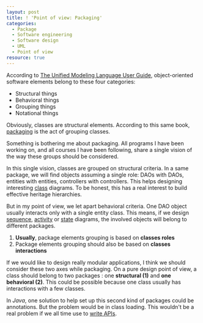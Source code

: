 ```yaml
--- 
layout: post 
title: ! 'Point of view: Packaging' 
categories:
  - Package
  - Software engineering
  - Software design
  - UML
  - Point of view
resource: true
---
```

<p>
According to <span itemscope itemtype="http://schema.org/Book"> 
<a itemprop="sameAs" href="http://www.worldcat.org/oclc/439579495"/>The Unified Modeling Language User Guide</a>,
<meta itemprop="datePublished" content="1998"/>
<link itemprop="bookFormat" href="http://schema.org/Hardcover"/>
<meta itemprop="name" content="The Unified Modeling Language User Guide"/>
<meta itemprop="author" content="Grady Booch"/>
<meta itemprop="author" content="James Rumbaugh"/>
<meta itemprop="author" content="Ivar Jacobson"/>
<meta itemprop="bookEdition" content="1st print"/>
</span> object-oriented software elements belong to these four categories:
</p>
<p>
<ul>
	<li>Structural things</li>
	<li>Behavioral things</li>
	<li>Grouping things</li>
	<li>Notational things</li>
</ul>
<p>
Obviously, classes are structural elements. According to this same book, <a href="http://en.wikipedia.org/wiki/Package_%28UML%29">packaging</a> is the act of grouping classes.
</p>
<p>
Something is bothering me about packaging. All programs I have been working on, and all courses I have been following, share a single vision of the way these groups should be considered.
</p>
<p>
In this single vision, classes are grouped on structural criteria. In a same package, we will find objects assuming a single role: DAOs with DAOs, entities with entities, controllers with controllers. This helps designing interesting <a href="http://en.wikipedia.org/wiki/Class_diagram">class</a> diagrams. To be honest, this has a real interest to build effective heritage hierarchies.
</p>
<p>
But in my point of view, we let apart behavioral criteria. One DAO object usually interacts only with a single entity class. This means, if we design <a href="http://en.wikipedia.org/wiki/Sequence_diagram">sequence</a>, <a href="http://en.wikipedia.org/wiki/Activity_diagram">activity</a> or <a href="http://en.wikipedia.org/wiki/State_diagram_%28UML%29">state</a> diagrams, the involved objects will belong to different packages.
</p>
<ol>
	<li><b>Usually</b>, package elements grouping is based on <b>classes roles</b></li>
	<li>Package elements grouping should also be based on <b>classes interactions</b></li>
</ol>
<p>
If we would like to design really modular applications, I think we should consider these two axes while packaging. On a pure design point of view, a class should belong to two packages : one <b>structural (1)</b> and <b>one behavioral (2)</b>. This could be possible because one class usually has interactions with a few classes.
</p>
<p>
In <em>Java</em>, one solution to help set up this second kind of packages could be annotations. But the problem would be in class loading. This wouldn't be a real problem if we all time use to <a href="http://dx.doi.org/10.1145/1176617.1176622">write APIs</a>.
</p>